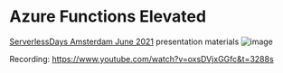 # Azure Functions Elevated

[ServerlessDays Amsterdam June 2021](https://www.meetup.com/ServerlessDays-Amsterdam/events/278283909/) presentation materials
![image](https://user-images.githubusercontent.com/1309622/120531076-7712cc80-c39b-11eb-8858-4473952c1fa6.png)

Recording: https://www.youtube.com/watch?v=oxsDVjxGGfc&t=3288s
